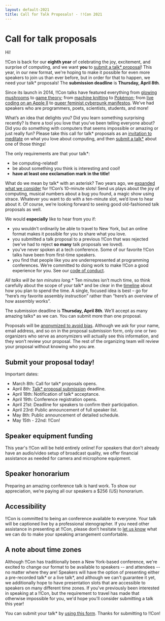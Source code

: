 ```yaml
---
layout: default-2021
title: Call for Talk Proposals! - !!Con 2021
---
```


# Call for talk proposals

Hi!

!!Con is back for our **eighth year** of celebrating the joy, excitement,
and surprise of computing, and we want **you** to [submit a talk*
proposal](https://forms.gle/e5VmYgctBSTLd7556)!  This year, in our new
format, we're hoping to make it possible for even more speakers to join us
than ever before, but in order for that to happen, we need your talk*
proposals!  The **submission deadline** is **Thursday, April 8th**.

Since its launch in 2014, !!Con talks have featured everything from [glowing
mushrooms](https://www.youtube.com/watch?v=T75FvUDirNM) to [game
theory](https://www.youtube.com/watch?v=RHg2JIvoaq0); from [machine
knitting](https://www.youtube.com/watch?v=ihqcgrR0azw) to
[Pokémon](https://www.youtube.com/watch?v=OJ-6UsYYe_Y); from [live
coding on an Apple II](https://www.youtube.com/watch?v=DY4t9IHFD4E) to
[queer feminist cyberpunk
manifestos](https://www.youtube.com/watch?v=5GiQovHaT_g).  We’ve had
speakers who are programmers, poets, scientists, students, and more!

What’s an idea that delights you?  Did you learn something surprising
recently?  Is there a tool you love that you’ve been telling everyone about? 
Did you do something with computers that seems impossible or amazing or just
really fun?  Please take this call for talk* proposals as an [invitation to
meditate](https://twitter.com/akaptur/status/583115830621184000) on what you
love about computing, and then [submit a
talk*](https://forms.gle/e5VmYgctBSTLd7556)
about one of those things!

The only requirements are that your talk*:

  * be computing-related!
  * be about something you think is interesting and cool!
  * **have at least one exclamation mark in the title!**

What do we mean by talk* with an asterisk?  Two years ago, we [expanded what
we consider](https://organicdonut.com/2019/01/expanding-the-con-aesthetic/)
for !!Con’s 10-minute slots!  Send us plays about the joy of computing,
musical numbers about a bug you found, a magic show using strace.  Whatever
you want to do with a ten-minute slot, we’d love to hear about it.  Of
course, we’re looking forward to seeing good old-fashioned talk proposals as
well.

We would **especially** like to hear from you if:

  * you wouldn't ordinarily be able to travel to New York, but an online
    format makes it possible for you to share what you love.
  * you submitted a talk proposal to a previous !!Con that was rejected (we’ve had to reject **so many** talk proposals we loved).
  * you’ve never spoken at a tech conference. Some of our favorite !!Con talks have been from first-time speakers.
  * you find that people like you are underrepresented at programming conferences. We’re committed to doing work to make !!Con a good experience for you. See our [code of conduct](conduct.html).

**All talks* will be ten minutes long.** Ten minutes isn’t much time, so
think carefully about the scope of your talk* and be clear in the
[timeline](http://composition.al/blog/2017/06/30/how-to-write-a-timeline-for-a-bangbangcon-talk-proposal/)
about how you plan to spend the time.  A single, focused idea is best – go
for “here’s my favorite assembly instruction” rather than “here’s an
overview of how assembly works”.

The submission deadline is **Thursday, April 8th**.  We’ll accept as many
amazing talks* as we can.  You can submit more than one proposal.

Proposals will be [anonymized to avoid
bias](https://organicdonut.com/2018/03/the-con-talk-anonymization-and-selection-process/). 
Although we ask for your name, email address, and so on in the proposal
submission form, only one or two organizers who serve as anonymizers will
actually see this information, and they won’t review your proposal.  The
rest of the organizing team will review your proposal without knowing who
you are.

## Submit your proposal today!

Important dates:

  * March 8th: Call for talk* proposals opens.
  * April 8th: [Talk* proposal
    submission](https://forms.gle/e5VmYgctBSTLd7556) deadline.
  * April 18th: Notification of talk* acceptance.
  * April 19th: Conference registration opens.
  * April 21st: Deadline for speakers to confirm their participation.
  * April 23rd: Public announcement of full speaker list.
  * May 8th: Public announcement of detailed schedule.
  * May 15th - 22nd: !!Con!

## Speaker equipment funding

This year's !!Con will be held entirely online!  For speakers that don't
already have an audio/video setup of broadcast quality, we offer financial
assistance as needed for camera and microphone equipment.

## Speaker honorarium

Preparing an amazing conference talk is hard work.  To show our
appreciation, we’re paying all our speakers a $256 (US) honorarium.

## Accessibility

!!Con is committed to being an conference available to everyone.  Your talk
will be captioned live by a professional stenographer.  If you need other
assistance in presenting at !!Con, please don’t hesitate to [let us
know](index.html#organizers) what we can do to make your speaking
arrangement comfortable.

## A note about time zones

Although !!Con has traditionally been a New York-based conference, we're
excited to change our format to be available to speakers -- and attendees --
no matter where they are!  Speakers will have the option of presenting
either a pre-recorded talk* or a live talk*, and although we can't guarantee
it yet, we additionally hope to have presentation slots that are accessible
to speakers on many different time zones.  If you've previously been
interested in speaking at a !!Con, but the requirement to travel has made
that otherwise impossible for you, we'd hope you'll consider submitting a
talk this year!

You can submit your talk* by [using this form](https://forms.gle/e5VmYgctBSTLd7556). Thanks for submitting to !!Con!
